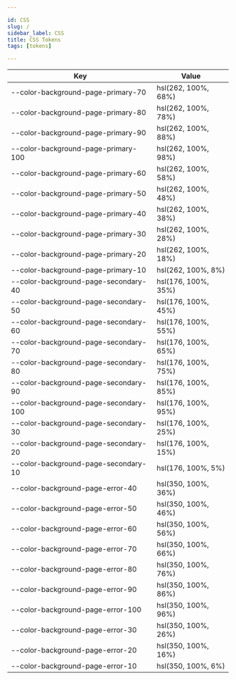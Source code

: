 ```yaml
---

id: CSS
slug: /
sidebar_label: CSS
title: CSS Tokens
tags: [tokens]

---
```


| Key                                   | Value               |
| ------------------------------------- | ------------------- |
| --color-background-page-primary-70    | hsl(262, 100%, 68%) |
| --color-background-page-primary-80    | hsl(262, 100%, 78%) |
| --color-background-page-primary-90    | hsl(262, 100%, 88%) |
| --color-background-page-primary-100   | hsl(262, 100%, 98%) |
| --color-background-page-primary-60    | hsl(262, 100%, 58%) |
| --color-background-page-primary-50    | hsl(262, 100%, 48%) |
| --color-background-page-primary-40    | hsl(262, 100%, 38%) |
| --color-background-page-primary-30    | hsl(262, 100%, 28%) |
| --color-background-page-primary-20    | hsl(262, 100%, 18%) |
| --color-background-page-primary-10    | hsl(262, 100%, 8%)  |
| --color-background-page-secondary-40  | hsl(176, 100%, 35%) |
| --color-background-page-secondary-50  | hsl(176, 100%, 45%) |
| --color-background-page-secondary-60  | hsl(176, 100%, 55%) |
| --color-background-page-secondary-70  | hsl(176, 100%, 65%) |
| --color-background-page-secondary-80  | hsl(176, 100%, 75%) |
| --color-background-page-secondary-90  | hsl(176, 100%, 85%) |
| --color-background-page-secondary-100 | hsl(176, 100%, 95%) |
| --color-background-page-secondary-30  | hsl(176, 100%, 25%) |
| --color-background-page-secondary-20  | hsl(176, 100%, 15%) |
| --color-background-page-secondary-10  | hsl(176, 100%, 5%)  |
| --color-background-page-error-40      | hsl(350, 100%, 36%) |
| --color-background-page-error-50      | hsl(350, 100%, 46%) |
| --color-background-page-error-60      | hsl(350, 100%, 56%) |
| --color-background-page-error-70      | hsl(350, 100%, 66%) |
| --color-background-page-error-80      | hsl(350, 100%, 76%) |
| --color-background-page-error-90      | hsl(350, 100%, 86%) |
| --color-background-page-error-100     | hsl(350, 100%, 96%) |
| --color-background-page-error-30      | hsl(350, 100%, 26%) |
| --color-background-page-error-20      | hsl(350, 100%, 16%) |
| --color-background-page-error-10      | hsl(350, 100%, 6%)  |
